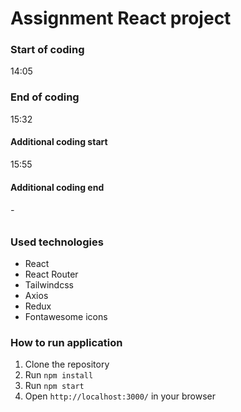 # Assignment React project

### Start of coding
14:05
### End of coding
15:32

#### Additional coding start
15:55
#### Additional coding end
###### -

### Used technologies
- React
- React Router
- Tailwindcss
- Axios
- Redux
- Fontawesome icons

### How to run application

1. Clone the repository
2. Run `npm install`
3. Run `npm start`
4. Open `http://localhost:3000/` in your browser

